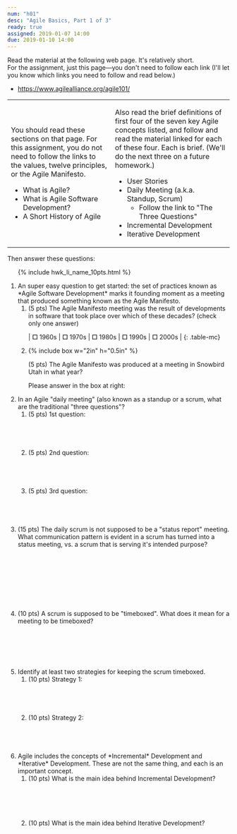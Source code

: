 ```yaml
---
num: "h01"
desc: "Agile Basics, Part 1 of 3"
ready: true
assigned: 2019-01-07 14:00
due: 2019-01-10 14:00
---
```



Read the material at the following web page. It's relatively short.  
For the assignment, just this page&mdash;you don't need to follow each link (I'll let you know which links you need to follow and read below.)

* <https://www.agilealliance.org/agile101/>

<table>
<tr>
<td markdown="1">

You should read these sections on that page.  For this assignment, you do not need to follow the links to the values, 
twelve principles, or the Agile Manifesto.

* What is Agile?
* What is Agile Software Development?
* A Short History of Agile

</td>
<td markdown="1">

Also read the brief definitions of first four of the seven key Agile concepts listed, and follow and read the material linked for each of these four.  Each is brief.  (We'll do the next three on a future homework.)
* User Stories
* Daily Meeting (a.k.a. Standup, Scrum)
   * Follow the link to "The Three Questions"
* Incremental Development
* Iterative Development

</td>
</tr>
</table>

Then answer these questions:

<ol>

{% include hwk_li_name_10pts.html %}

<li style="margin-bottom:1em;" markdown="1">  An super easy question to get started: the set of practices known as *Agile Software Development* marks it founding moment as a meeting that produced something known as the Agile Manifesto.   

<ol>
<li style="margin-bottom:1em;" markdown="1">
(5 pts) The Agile Manifesto meeting was the result of developments in software that took place over which of these 
decades? (check only one answer)

<style>
.table-mc b {font-size: 200%; }
.table-mc td {padding: 1em; }
</style>

| <b>☐</b> 1960s | <b>☐</b> 1970s | <b>☐</b> 1980s | <b>☐</b> 1990s | <b>☐</b> 2000s | 
{: .table-mc}

</li>

<li style="margin-bottom:1em;" markdown="1">

{% include box w="2in" h="0.5in" %}

(5 pts) The Agile Manifesto was produced at a meeting in Snowbird Utah in what year?

Please answer in the box at right:

</li>
</ol>

<div class="pagebreak">
</div>
</li>

<li style="margin-bottom:1em;" markdown="1"> In an Agile "daily meeting" (also known as a standup or a scrum, what are the traditional "three questions"?

<ol>
<li style="margin-bottom:5em;" markdown="1">
(5 pts) 1st question:
</li>

<li style="margin-bottom:5em;" markdown="1">
(5 pts) 2nd question:
</li>

<li style="margin-bottom:5em;" markdown="1">
(5 pts) 3rd question:
</li>
</ol>


</li>

<li style="margin-bottom:10em;" markdown="1"> (15 pts) The daily scrum is not supposed to be a "status report" meeting.  What communication pattern is evident
in a scrum has turned into a status meeting, vs. a scrum that is serving it's intended purpose?

</li>

<li style="margin-bottom:7em;" markdown="1">  (10 pts) A scrum is supposed to be "timeboxed".  What does it mean for a meeting to be timeboxed?

</li>

<li style="margin-bottom:1em;" markdown="1">   Identify at least two strategies for keeping the scrum timeboxed.    


<ol>

<li style="margin-bottom:5em;" markdown="1">
(10 pts) Strategy 1:
</li>

<li style="margin-bottom:5em;" markdown="1">
(10 pts) Strategy 2:
</li>
</ol>

</li>

<li style="margin-bottom:1em;" markdown="1"> Agile includes the concepts of *Incremental* Development and *Iterative* Development.   These are not the same thing, and each is an important concept.
 


<ol>

<li style="margin-bottom:6em;" markdown="1">
(10 pts) What is the main idea behind Incremental Development?
</li>

<li style="margin-bottom:6em;" markdown="1">
(10 pts) What is the main idea behind Iterative Development?
</li>
</ol>

</li>

</ol>
